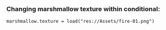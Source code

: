 ### Changing marshmallow texture within conditional:

```
marshmallow.texture = load("res://Assets/fire-01.png")
```
